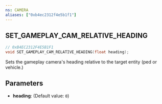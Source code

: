 ```yaml
---
ns: CAMERA
aliases: ["0xb4ec2312f4e5b1f1"]
---
```

## SET_GAMEPLAY_CAM_RELATIVE_HEADING

```c
// 0xB4EC2312F4E5B1F1
void SET_GAMEPLAY_CAM_RELATIVE_HEADING(float heading);
```

Sets the gameplay camera's heading relative to the target entity (ped or vehicle.)


## Parameters
* **heading**: (Default value: `0`)
